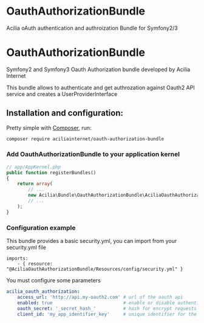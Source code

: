 # OauthAuthorizationBundle
Acilia oAuth authentication and authroization Bundle for Symfony2/3

# OauthAuthorizationBundle

Symfony2 and Symfony3 Oauth Authorization bundle developed by Acilia Internet

This bundle allows to authenticate and get authrozation against Oauth2 API service and creates a UserProviderInterface

## Installation and configuration:

Pretty simple with [Composer](http://packagist.org), run:

```sh
composer require aciliainternet/oauth-authorization-bundle
```

### Add OauthAuthorizationBundle to your application kernel

```php
// app/AppKernel.php
public function registerBundles()
{
    return array(
        // ...
        new Acilia\Bundle\OauthAuthorizationBundle\AciliaOauthAuthorizationBundle(),
        // ...
    );
}
```
<a name="configuration"></a>

### Configuration example

This bundle provides a basic security.yml, you can import from your security.yml file
```
imports:
    - { resource: "@AciliaOauthAuthorizationBundle/Resources/config/security.yml" }
```
You must configure some parameters

```yaml
acilia_oauth_authorization:
    access_url: 'http://api.my-oauth2.com' # url of the oauth api
    enabled: true                          # enable or disable authentication, if false users as authenticated as 'anon.'
    oauth_secret: '_secret_hash_'          # hash for encrypt requests to the api
    client_id: 'my_app_identifier_key'     # unique identifier for the application
```
